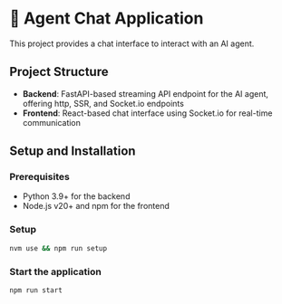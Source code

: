 # 🐳 Agent Chat Application

This project provides a chat interface to interact with an AI agent.

## Project Structure

- **Backend**: FastAPI-based streaming API endpoint for the AI agent, offering http, SSR, and Socket.io endpoints
- **Frontend**: React-based chat interface using Socket.io for real-time communication

## Setup and Installation

### Prerequisites

- Python 3.9+ for the backend
- Node.js v20+ and npm for the frontend

### Setup

```bash
nvm use && npm run setup
```

### Start the application

```bash
npm run start
```
